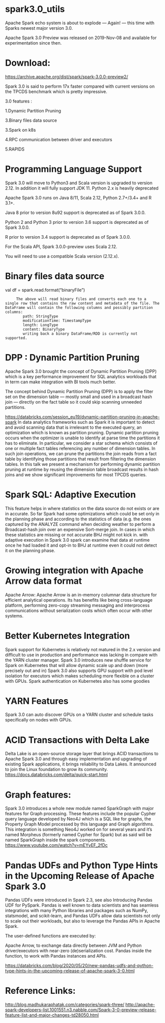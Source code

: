 # spark3.0_utils
Apache Spark echo system is about to explode — Again! — this time with Sparks newest major version 3.0.

Apache Spark 3.0 Preview was released on 2019-Nov-08 and available for experimentation since then.

# Download: 
   https://archive.apache.org/dist/spark/spark-3.0.0-preview2/


Spark 3.0 is said to perform 17x faster compared with current versions on the TPCDS benchmark which is pretty impressive.

3.0 features :
 
 1.Dynamic Partition Pruning
 
 3.Binary files data source
 
 3.Spark on k8s
  
 4.RPC communication between driver and executors
 
 5.RAPIDS
 
 


# Programming Language Support
  Spark 3.0 will move to Python3 and Scala version is upgraded to version 2.12. In addition it will fully support JDK 11. Python 2.x is heavily deprecated

  Apache Spark 3.0 runs on Java 8/11, Scala 2.12, Python 2.7+/3.4+ and R 3.1+.

  Java 8 prior to version 8u92 support is deprecated as of Spark 3.0.0.

  Python 2 and Python 3 prior to version 3.6 support is deprecated as of Spark 3.0.0.

  R prior to version 3.4 support is deprecated as of Spark 3.0.0.

  For the Scala API, Spark 3.0.0-preview uses Scala 2.12.

  You will need to use a compatible Scala version (2.12.x).
  

# Binary files data source
  val df = spark.read.format(“binaryFile”)
```        
     The above will read binary files and converts each one to a single row that contains the raw content and metadata of the file. The DataFrame will contain the following columns and possibly partition columns:
        path: StringType
        modificationTime: TimestampType
        length: LongType
        content: BinaryType
        writing back a binary DataFrame/RDD is currently not supported.
```

# DPP : Dynamic Partition Pruning
 Apache Spark 3.0 brought the concept of Dynamic Partition Pruning (DPP) which is a key performance improvement for SQL analytics workloads that in term can make integration with BI tools much better.

 The concept behind Dynamic Partition Pruning (DPP) is to apply the filter set on the dimension table — mostly small and used in a broadcast hash join — directly on the fact table so it could skip scanning unneeded partitions.

 https://databricks.com/session_eu19/dynamic-partition-pruning-in-apache-spark
 In data analytics frameworks such as Spark it is important to detect and avoid scanning data that is irrelevant to the executed query, an optimization which is known as partition pruning. Dynamic partition pruning occurs when the optimizer is unable to identify at parse time the partitions it has to eliminate. In particular, we consider a star schema which consists of one or multiple fact tables referencing any number of dimension tables.
  In such join operations, we can prune the partitions the join reads from a fact table by identifying those partitions that result from filtering the dimension tables. In this talk we present a mechanism for performing dynamic partition pruning at runtime by reusing the dimension table broadcast results in hash joins and we show significant improvements for most TPCDS queries.


# Spark SQL: Adaptive Execution
  This feature helps in where statistics on the data source do not exists or are in accurate. So far Spark had some optimizations which could be set only in the planning phase and according to the statistics of data (e.g. the ones captured by the ANALYZE command when deciding weather to perform a Broadcast-hash join over an expensive Sort-merge join. In cases in which these statistics are missing or not accurate BHJ might not kick in. with adaptive execution in Spark 3.0 spark can examine that data at runtime once he had loaded it and opt-in to BHJ at runtime even it could not detect it on the planning phase.
  
# Growing integration with Apache Arrow data format
  Apache Arrow: Apache Arrow is an in-memory columnar data structure for efficient analytical operations. Its has benefits like being cross-language platform, performing zero-copy streaming messaging and interprocess communications without serialization costs which often occur with other systems.

# Better Kubernetes Integration
  Spark support for Kubernetes is relatively not matured in the 2.x version and difficult to use in production and performance was lacking in compare with the YARN cluster manager. Spark 3.0 introduces new shuffle service for Spark on Kubernetes that will allow dynamic scale up and down (more precisely out and in)
  Spark 3.0 also supports GPU support with pod level isolation for executors which makes scheduling more flexible on a cluster with GPUs. Spark authentication on Kubernetes also has some goodies
  
# YARN Features
  Spark 3.0 can auto discover GPUs on a YARN cluster and schedule tasks specifically on nodes with GPUs.    
   
# ACID Transactions with Delta Lake
   Delta Lake is an open-source storage layer that brings ACID transactions to Apache Spark 3.0 and through easy implementation and upgrading of existing Spark applications, it brings reliability to Data Lakes. It announced to join the Linux foundation to grow its community.
   https://docs.databricks.com/delta/quick-start.html

# Graph features:
  Spark 3.0 introduces a whole new module named SparkGraph with major features for Graph processing. 
  These features include the popular Cypher query language developed by Neo4J which is a SQL like for graphs, the Property Graph Model processed by this language and Graph algorithms. This integration is something Neo4J worked on for several years and it’s named Morpheus (formerly named Cypher for Spark) but as said will be named SparkGraph inside the spark components.
  https://www.youtube.com/watch?v=mEYvEF_2fDc

# Pandas UDFs and Python Type Hints in the Upcoming Release of Apache Spark 3.0
 Pandas UDFs were introduced in Spark 2.3, see also Introducing Pandas UDF for PySpark. Pandas is well known to data scientists and has seamless integrations with many Python libraries and packages such as NumPy, statsmodel, and scikit-learn, and Pandas UDFs allow data scientists not only to scale out their workloads, but also to leverage the Pandas APIs in Apache Spark.

 The user-defined functions are executed by:

 Apache Arrow, to exchange data directly between JVM and Python driver/executors with near-zero (de)serialization cost.
Pandas inside the function, to work with Pandas instances and APIs.

 https://databricks.com/blog/2020/05/20/new-pandas-udfs-and-python-type-hints-in-the-upcoming-release-of-apache-spark-3-0.html 
 
 # Reference Links:
   http://blog.madhukaraphatak.com/categories/spark-three/
   http://apache-spark-developers-list.1001551.n3.nabble.com/Spark-3-0-preview-release-feature-list-and-major-changes-td28050.html
   
  
    
